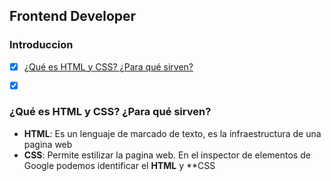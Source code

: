 ## Frontend Developer

### Introduccion
  - [x] [¿Qué es HTML y CSS? ¿Para qué sirven?](#¿-qué-es-html-y-css-?-¿-para-qué-sirven-?)
  - [x] [](#)


### ¿Qué es HTML y CSS? ¿Para qué sirven?

- **HTML**: Es un lenguaje de marcado de texto, es la infraestructura de una pagina web
- **CSS**:  Permite estilizar la pagina web.
En el inspector de elementos de Google podemos identificar el **HTML** y **CSS


